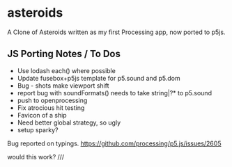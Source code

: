 # asteroids
A Clone of Asteroids written as my first Processing app, now ported to p5js.

## JS Porting Notes / To Dos
- Use lodash each() where possible
- Update fusebox+p5js template for p5.sound and p5.dom
- Bug - shots make viewport shift
- report bug with soundFormats() needs to take string|?* to p5.sound
- push to openprocessing
- Fix atrocious hit testing
- Favicon of a ship
- Need better global strategy, so ugly
- setup sparky?

Bug reported on typings.
https://github.com/processing/p5.js/issues/2605

would this work?
///<reference path="lib/addons/p5.sound.js" />